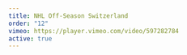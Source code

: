 ```yaml
---
title: NHL Off-Season Switzerland
order: "12"
vimeo: https://player.vimeo.com/video/597282784
active: true
---
```

